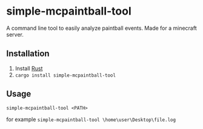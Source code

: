 # simple-mcpaintball-tool
A command line tool to easily analyze paintball events. Made for a minecraft server.

## Installation

1. Install [Rust](https://www.rust-lang.org/learn/get-started)
2. ```cargo install simple-mcpaintball-tool```

## Usage
```simple-mcpaintball-tool <PATH>```

for example
```simple-mcpaintball-tool \home\user\Desktop\file.log```
